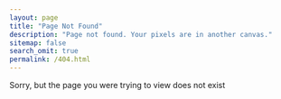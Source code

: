 ```yaml
---
layout: page
title: "Page Not Found"
description: "Page not found. Your pixels are in another canvas."
sitemap: false
search_omit: true
permalink: /404.html
---
```


Sorry, but the page you were trying to view does not exist
